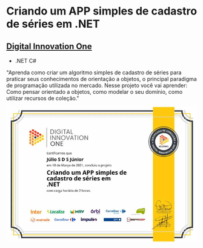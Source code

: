 # Criando um APP simples de cadastro de séries em .NET
## [Digital Innovation One](https://web.digitalinnovation.one/)

* .NET C#

"Aprenda como criar um algoritmo simples de cadastro de séries para praticar seus conhecimentos de orientação a objetos, o principal paradigma de programação utilizada no mercado. Nesse projeto você vai aprender: Como pensar orientado a objetos, como modelar o seu domínio, como utilizar recursos de coleção."

![Meu Certificado](certificate/certificate.jpg)